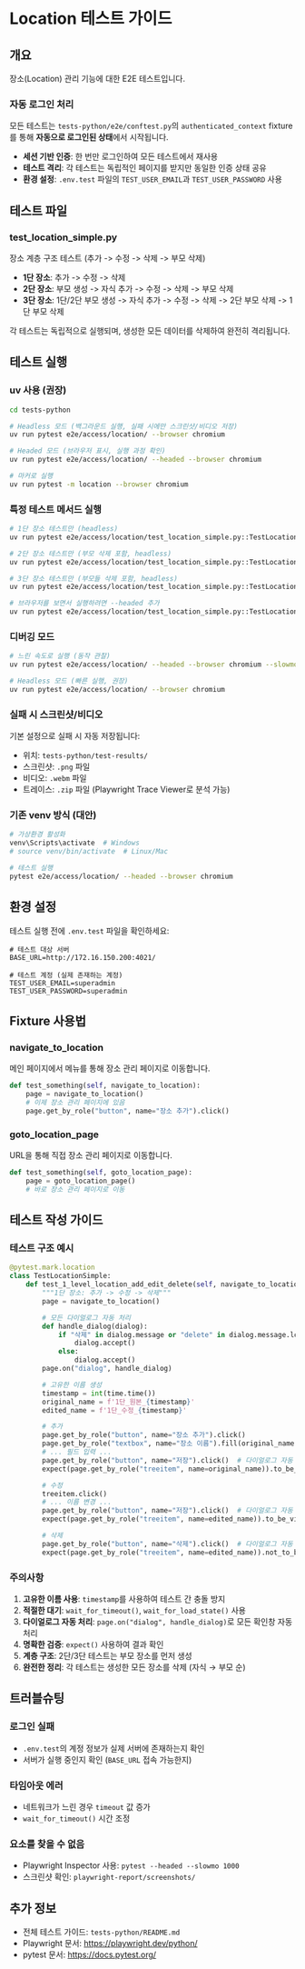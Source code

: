 # Location 테스트 가이드

## 개요

장소(Location) 관리 기능에 대한 E2E 테스트입니다.

### 자동 로그인 처리

모든 테스트는 `tests-python/e2e/conftest.py`의 `authenticated_context` fixture를 통해 **자동으로 로그인된 상태**에서 시작됩니다.

- **세션 기반 인증**: 한 번만 로그인하여 모든 테스트에서 재사용
- **테스트 격리**: 각 테스트는 독립적인 페이지를 받지만 동일한 인증 상태 공유
- **환경 설정**: `.env.test` 파일의 `TEST_USER_EMAIL`과 `TEST_USER_PASSWORD` 사용

## 테스트 파일

### test_location_simple.py
장소 계층 구조 테스트 (추가 -> 수정 -> 삭제 -> 부모 삭제)
- **1단 장소**: 추가 -> 수정 -> 삭제
- **2단 장소**: 부모 생성 -> 자식 추가 -> 수정 -> 삭제 -> 부모 삭제
- **3단 장소**: 1단/2단 부모 생성 -> 자식 추가 -> 수정 -> 삭제 -> 2단 부모 삭제 -> 1단 부모 삭제

각 테스트는 독립적으로 실행되며, 생성한 모든 데이터를 삭제하여 완전히 격리됩니다.

## 테스트 실행

### uv 사용 (권장)

```bash
cd tests-python

# Headless 모드 (백그라운드 실행, 실패 시에만 스크린샷/비디오 저장)
uv run pytest e2e/access/location/ --browser chromium

# Headed 모드 (브라우저 표시, 실행 과정 확인)
uv run pytest e2e/access/location/ --headed --browser chromium

# 마커로 실행
uv run pytest -m location --browser chromium
```

### 특정 테스트 메서드 실행

```bash
# 1단 장소 테스트만 (headless)
uv run pytest e2e/access/location/test_location_simple.py::TestLocationSimple::test_1_level_location_add_edit_delete --browser chromium

# 2단 장소 테스트만 (부모 삭제 포함, headless)
uv run pytest e2e/access/location/test_location_simple.py::TestLocationSimple::test_2_level_location_add_edit_delete --browser chromium

# 3단 장소 테스트만 (부모들 삭제 포함, headless)
uv run pytest e2e/access/location/test_location_simple.py::TestLocationSimple::test_3_level_location_add_edit_delete --browser chromium

# 브라우저를 보면서 실행하려면 --headed 추가
uv run pytest e2e/access/location/test_location_simple.py::TestLocationSimple::test_2_level_location_add_edit_delete --headed --browser chromium
```

### 디버깅 모드

```bash
# 느린 속도로 실행 (동작 관찰)
uv run pytest e2e/access/location/ --headed --browser chromium --slowmo 1000

# Headless 모드 (빠른 실행, 권장)
uv run pytest e2e/access/location/ --browser chromium
```

### 실패 시 스크린샷/비디오

기본 설정으로 실패 시 자동 저장됩니다:
- 위치: `tests-python/test-results/`
- 스크린샷: `.png` 파일
- 비디오: `.webm` 파일
- 트레이스: `.zip` 파일 (Playwright Trace Viewer로 분석 가능)

### 기존 venv 방식 (대안)

```bash
# 가상환경 활성화
venv\Scripts\activate  # Windows
# source venv/bin/activate  # Linux/Mac

# 테스트 실행
pytest e2e/access/location/ --headed --browser chromium
```

## 환경 설정

테스트 실행 전에 `.env.test` 파일을 확인하세요:

```env
# 테스트 대상 서버
BASE_URL=http://172.16.150.200:4021/

# 테스트 계정 (실제 존재하는 계정)
TEST_USER_EMAIL=superadmin
TEST_USER_PASSWORD=superadmin
```

## Fixture 사용법

### navigate_to_location
메인 페이지에서 메뉴를 통해 장소 관리 페이지로 이동합니다.

```python
def test_something(self, navigate_to_location):
    page = navigate_to_location()
    # 이제 장소 관리 페이지에 있음
    page.get_by_role("button", name="장소 추가").click()
```

### goto_location_page
URL을 통해 직접 장소 관리 페이지로 이동합니다.

```python
def test_something(self, goto_location_page):
    page = goto_location_page()
    # 바로 장소 관리 페이지로 이동
```

## 테스트 작성 가이드

### 테스트 구조 예시

```python
@pytest.mark.location
class TestLocationSimple:
    def test_1_level_location_add_edit_delete(self, navigate_to_location):
        """1단 장소: 추가 -> 수정 -> 삭제"""
        page = navigate_to_location()

        # 모든 다이얼로그 자동 처리
        def handle_dialog(dialog):
            if "삭제" in dialog.message or "delete" in dialog.message.lower():
                dialog.accept()
            else:
                dialog.accept()
        page.on("dialog", handle_dialog)

        # 고유한 이름 생성
        timestamp = int(time.time())
        original_name = f'1단_원본_{timestamp}'
        edited_name = f'1단_수정_{timestamp}'

        # 추가
        page.get_by_role("button", name="장소 추가").click()
        page.get_by_role("textbox", name="장소 이름").fill(original_name)
        # ... 필드 입력 ...
        page.get_by_role("button", name="저장").click()  # 다이얼로그 자동 처리
        expect(page.get_by_role("treeitem", name=original_name)).to_be_visible()

        # 수정
        treeitem.click()
        # ... 이름 변경 ...
        page.get_by_role("button", name="저장").click()  # 다이얼로그 자동 처리
        expect(page.get_by_role("treeitem", name=edited_name)).to_be_visible()

        # 삭제
        page.get_by_role("button", name="삭제").click()  # 다이얼로그 자동 처리
        expect(page.get_by_role("treeitem", name=edited_name)).not_to_be_visible()
```

### 주의사항

1. **고유한 이름 사용**: `timestamp`를 사용하여 테스트 간 충돌 방지
2. **적절한 대기**: `wait_for_timeout()`, `wait_for_load_state()` 사용
3. **다이얼로그 자동 처리**: `page.on("dialog", handle_dialog)`로 모든 확인창 자동 처리
4. **명확한 검증**: `expect()` 사용하여 결과 확인
5. **계층 구조**: 2단/3단 테스트는 부모 장소를 먼저 생성
6. **완전한 정리**: 각 테스트는 생성한 모든 장소를 삭제 (자식 → 부모 순)

## 트러블슈팅

### 로그인 실패
- `.env.test`의 계정 정보가 실제 서버에 존재하는지 확인
- 서버가 실행 중인지 확인 (`BASE_URL` 접속 가능한지)

### 타임아웃 에러
- 네트워크가 느린 경우 `timeout` 값 증가
- `wait_for_timeout()` 시간 조정

### 요소를 찾을 수 없음
- Playwright Inspector 사용: `pytest --headed --slowmo 1000`
- 스크린샷 확인: `playwright-report/screenshots/`

## 추가 정보

- 전체 테스트 가이드: `tests-python/README.md`
- Playwright 문서: https://playwright.dev/python/
- pytest 문서: https://docs.pytest.org/
